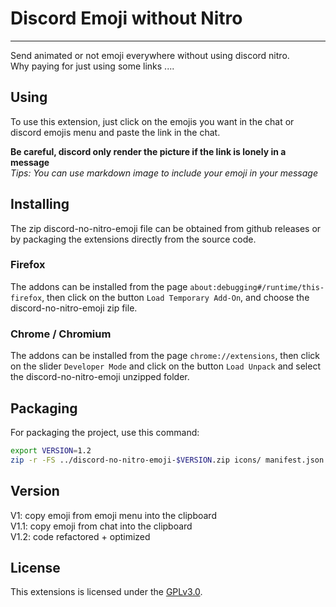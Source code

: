 # Discord Emoji without Nitro
---

Send animated or not emoji everywhere without using discord nitro.  
Why paying for just using some links ....  
  
## Using
  
To use this extension, just click on the emojis you want in the chat or discord
emojis menu and paste the link in the chat.  
  
**Be careful, discord only render the picture if the link is lonely in a
message**  
*Tips: You can use markdown image to include your emoji in your message*

## Installing

The zip discord-no-nitro-emoji file can be obtained from github releases or 
by packaging the extensions directly from the source code.

### Firefox

The addons can be installed from the page
`about:debugging#/runtime/this-firefox`, then click on the button `Load
Temporary Add-On`, and choose the discord-no-nitro-emoji zip file.  

### Chrome / Chromium

The addons can be installed from the page `chrome://extensions`, then click on
the slider `Developer Mode` and click on the button `Load Unpack` and select 
the discord-no-nitro-emoji unzipped folder.
  
## Packaging

For packaging the project, use this command:

```bash
export VERSION=1.2
zip -r -FS ../discord-no-nitro-emoji-$VERSION.zip icons/ manifest.json main.js
```

## Version
  
V1: copy emoji from emoji menu into the clipboard  
V1.1: copy emoji from chat into the clipboard  
V1.2: code refactored + optimized  

## License

This extensions is licensed under the [GPLv3.0](https://opensource.org/license/gpl-3-0).
